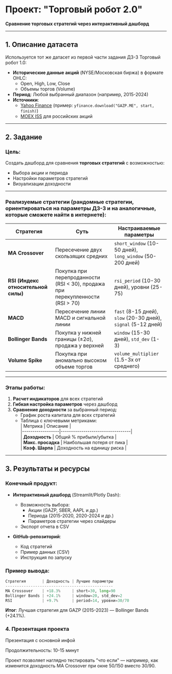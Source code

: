 # Проект: "Торговый робот 2.0"  
**Сравнение торговых стратегий через интерактивный дашборд**  

---

## 1. Описание датасета  
Используется тот же датасет из первой части задания ДЗ-3 Торговый робот 1.0:  
- **Исторические данные акций** (NYSE/Московская биржа) в формате OHLC:  
  - Open, High, Low, Close  
  - Объемы торгов (Volume)  
- **Период**: Любой выбранный диапазон (например, 2015-2024)  
- **Источники**:  
  - [Yahoo Finance](https://finance.yahoo.com/) (пример: `yfinance.download("GAZP.ME", start, finish)`)  
  - [MOEX ISS](https://iss.moex.com/iss/reference/) для российских акций  

---

## 2. Задание  
### Цель:  
Создать дашборд для сравнения **торговых стратегий** с возможностью:  
- Выбора акции и периода  
- Настройки параметров стратегий  
- Визуализации доходности  

---

### Реализуемые стратегии (рандомные стратегии, ориентироваться на параметры ДЗ-3 и на аналогичные, которые сможете найти в интернете):
| Стратегия             | Суть                                                                 | Настраиваемые параметры                     |  
|-----------------------|---------------------------------------------------------------------|---------------------------------------------|  
| **MA Crossover**      | Пересечение двух скользящих средних                                 | `short_window` (10-50 дней), `long_window` (50-200 дней) |  
| **RSI (Индекс относительной силы)** | Покупка при перепроданности (RSI < 30), продажа при перекупленности (RSI > 70) | `rsi_period` (10-30 дней), уровни (25-75) |  
| **MACD**              | Пересечение линии MACD и сигнальной линии                           | `fast` (8-15 дней), `slow` (20-30 дней), `signal` (5-12 дней) |  
| **Bollinger Bands**   | Покупка у нижней границы (±2σ), продажа у верхней                   | `window` (15-30 дней), `std_dev` (1-3) |  
| **Volume Spike**      | Покупка при аномально высоком объеме торгов                         | `volume_multiplier` (1.5-3x от среднего) |  

---

### Этапы работы:  
1. **Расчет индикаторов** для всех стратегий
2. **Гибкая настройка параметров** через дашборд
3. **Сравнение доходности** за выбранный период:  
   - График роста капитала для всех стратегий  
   - Таблица с ключевыми метриками:  
     | Метрика          | Описание                          |  
     |------------------|----------------------------------|  
     | **Доходность**   | Общий % прибыли/убытка           |  
     | **Макс. просадка** | Наибольшая потеря от пика        |  
     | **Коэф. Шарпа**  | Доходность на единицу риска      |  

---

## 3. Результаты и ресурсы  
### Конечный продукт:  
- **Интерактивный дашборд** (Streamlit/Plotly Dash):
  - Возможность выбора:  
    - Акции (GAZP, SBER, AAPL и др.)  
    - Периода (2015-2020, 2020-2024 и др.)  
    - Параметров стратегии через слайдеры  
  - Экспорт отчета в CSV  

- **GitHub-репозиторий**:  
  - Код стратегий  
  - Пример данных (CSV)  
  - Инструкция по запуску  

### Пример вывода:  
```python  
Стратегия       | Доходность | Лучшие параметры  
-----------------------------------------------  
MA Crossover    | +18.3%     | short=30, long=90  
Bollinger Bands | +24.1%     | window=20, std_dev=2  
RSI             | +9.7%      | period=14, уровни=30/70  
```  
**Итог**: Лучшая стратегия для GAZP (2015-2023) — Bollinger Bands (+24.1%).  

### 4. Презентация проекта

Презентация с основной инфой 

Продолжительность: 10-15 минут  

Проект позволяет наглядно тестировать "что если" — например, как изменится доходность MA Crossover при окне 50/150 вместо 30/90.  

